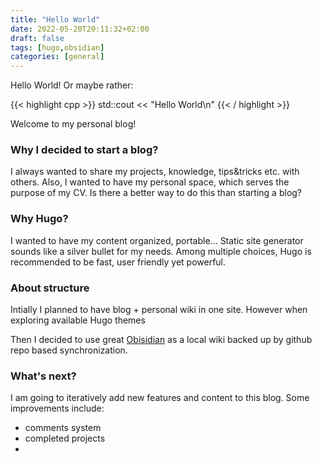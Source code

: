 ```yaml
---
title: "Hello World"
date: 2022-05-20T20:11:32+02:00
draft: false
tags: [hugo,obsidian]
categories: [general]
---
```


Hello World! Or maybe rather:

{{< highlight cpp  >}}
std::cout << "Hello World\n"
{{< / highlight >}}

Welcome to my personal blog!

### Why I decided to start a blog?

I always wanted to share my projects, knowledge, tips&tricks etc. with others.
Also, I wanted to have my personal space, which serves the purpose of my CV.
Is there a better way to do this than starting a blog?

### Why Hugo?

I wanted to have my content organized, portable...
Static site generator sounds like a silver bullet for my needs.
Among multiple choices, Hugo is recommended to be fast, user friendly yet powerful.

### About structure

Intially I planned to have blog + personal wiki in one site. However when exploring available Hugo themes

Then I decided to use great [Obisidian](https://obsidian.md/) as a local wiki backed up by github repo based synchronization.

### What's next?

I am going to iteratively add new features and content to this blog. Some improvements include:
- comments system
- completed projects 
-
